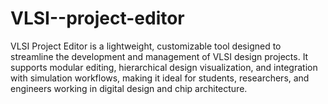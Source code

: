 # VLSI--project-editor
VLSI Project Editor is a lightweight, customizable tool designed to streamline the development and management of VLSI design projects. It supports modular editing, hierarchical design visualization, and integration with simulation workflows, making it ideal for students, researchers, and engineers working in digital design and chip architecture.
